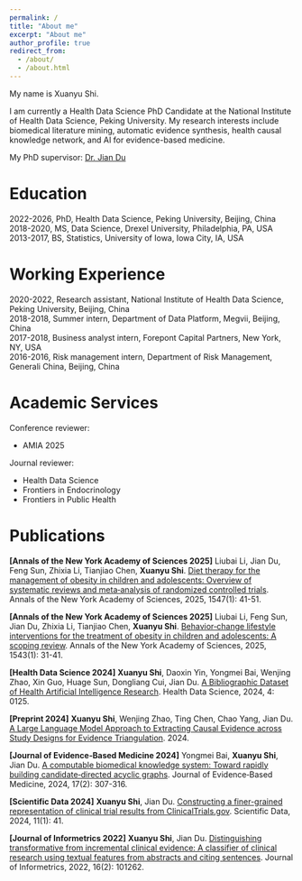 ```yaml
---
permalink: /
title: "About me"
excerpt: "About me"
author_profile: true
redirect_from: 
  - /about/
  - /about.html
---
```


My name is Xuanyu Shi.

I am currently a Health Data Science PhD Candidate at the National Institute of Health Data Science, Peking University. My research interests include biomedical literature mining, automatic evidence synthesis, health causal knowledge network, and AI for evidence-based medicine.

My PhD supervisor: [Dr. Jian Du](https://www.nihds.pku.edu.cn/en/info/1027/1024.htm)

Education
======

2022-2026, PhD, Health Data Science, Peking University, Beijing, China \
2018-2020, MS, Data Science, Drexel University, Philadelphia, PA, USA \
2013-2017, BS, Statistics, University of Iowa, Iowa City, IA, USA

Working Experience
======

2020-2022, Research assistant, National Institute of Health Data Science, Peking University, Beijing, China \
2018-2018, Summer intern, Department of Data Platform, Megvii, Beijing, China \
2017-2018, Business analyst intern, Forepont Capital Partners, New York, NY, USA \
2016-2016, Risk management intern, Department of Risk Management, Generali China, Beijing, China

Academic Services
======

Conference reviewer:
- AMIA 2025

Journal reviewer:
- Health Data Science
- Frontiers in Endocrinology
- Frontiers in Public Health

Publications
======

**[Annals of the New York Academy of Sciences 2025]** Liubai Li, Jian Du, Feng Sun, Zhixia Li, Tianjiao Chen, **Xuanyu Shi**. [Diet therapy for the management of obesity in children and adolescents: Overview of systematic reviews and meta‐analysis of randomized controlled trials](https://nyaspubs.onlinelibrary.wiley.com/doi/abs/10.1111/nyas.15307). Annals of the New York Academy of Sciences, 2025, 1547(1): 41-51.

**[Annals of the New York Academy of Sciences 2025]** Liubai Li, Feng Sun, Jian Du, Zhixia Li, Tianjiao Chen, **Xuanyu Shi**. [Behavior‐change lifestyle interventions for the treatment of obesity in children and adolescents: A scoping review](https://nyaspubs.onlinelibrary.wiley.com/doi/full/10.1111/nyas.15278). Annals of the New York Academy of Sciences, 2025, 1543(1): 31-41.

**[Health Data Science 2024]** **Xuanyu Shi**, Daoxin Yin, Yongmei Bai, Wenjing Zhao, Xin Guo, Huage Sun, Dongliang Cui, Jian Du. [A Bibliographic Dataset of Health Artificial Intelligence Research](https://spj.science.org/doi/full/10.34133/hds.0125). Health Data Science, 2024, 4: 0125.

**[Preprint 2024]** **Xuanyu Shi**, Wenjing Zhao, Ting Chen, Chao Yang, Jian Du. [A Large Language Model Approach to Extracting Causal Evidence across Study Designs for Evidence Triangulation](https://www.medrxiv.org/content/10.1101/2024.03.18.24304457v3). 2024.

**[Journal of Evidence‐Based Medicine 2024]** Yongmei Bai, **Xuanyu Shi**, Jian Du. [A computable biomedical knowledge system: Toward rapidly building candidate‐directed acyclic graphs](https://onlinelibrary.wiley.com/doi/abs/10.1111/jebm.12602). Journal of Evidence‐Based Medicine, 2024, 17(2): 307-316.

**[Scientific Data 2024]** **Xuanyu Shi**, Jian Du. [Constructing a finer-grained representation of clinical trial results from ClinicalTrials.gov](https://www.nature.com/articles/s41597-023-02869-7). Scientific Data, 2024, 11(1): 41.

**[Journal of Informetrics 2022]** **Xuanyu Shi**, Jian Du. [Distinguishing transformative from incremental clinical evidence: A classifier of clinical research using textual features from abstracts and citing sentences](https://www.sciencedirect.com/science/article/pii/S1751157722000141). Journal of Informetrics, 2022, 16(2): 101262.
